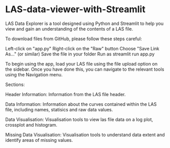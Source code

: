 # LAS-data-viewer-with-Streamlit

LAS Data Explorer is a tool designed using Python and Streamlit to help you view and gain an understanding of the contents of a LAS file.

To download files from GitHub, please follow these steps careful:

Left-click on "app.py"
Right-click on the "Raw" button
Choose "Save Link As..." (or similar)
Save the file in your folder
Run as streamlit run app.py

To begin using the app, load your LAS file using the file upload option on the sidebar. Once you have done this, you can navigate to the relevant tools using the Navigation menu.

Sections:

Header Information: Information from the LAS file header.

Data Information: Information about the curves contained within the LAS file, including names, statisics and raw data values.

Data Visualisation: Visualisation tools to view las file data on a log plot, crossplot and histogram.

Missing Data Visualisation: Visualisation tools to understand data extent and identify areas of missing values.

